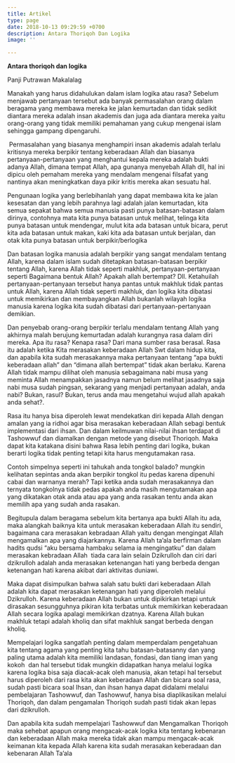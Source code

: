 ```yaml
---
title: Artikel
type: page
date: 2018-10-13 09:29:59 +0700
description: Antara Thoriqoh Dan Logika
image: ''

---
```


**Antara thoriqoh dan logika** 

Panji Putrawan Makalalag

Manakah yang harus didahulukan dalam islam logika atau rasa? Sebelum menjawab pertanyaan tersebut ada banyak permasalahan orang dalam beragama yang membawa mereka ke jalan kemurtadan dan tidak sedikit diantara mereka adalah insan akademis dan juga ada diantara mereka yaitu orang-orang yang tidak memiliki pemahaman yang cukup mengenai islam sehingga gampang dipengaruhi.

 Permasalahan yang biasanya menghampiri insan akademis adalah terlalu kritisnya mereka berpikir tentang keberadaan Allah dan biasanya pertanyaan-pertanyaan yang menghantui kepala mereka adalah bukti adanya Allah, dimana tempat Allah, apa gunanya menyebah Allah dll, hal ini dipicu oleh pemaham mereka yang mendalam mengenai filsafat yang nantinya akan meningkatkan daya pikir kritis mereka akan sesuatu hal.

Pengunaan logika yang berlebihanlah yang dapat membawa kita ke jalan kesesatan dan yang lebih parahnya lagi adalah jalan kemurtadan, kita semua sepakat bahwa semua manusia pasti punya batasan-batasan dalam dirinya, contohnya mata kita punya batasan untuk melihat, telinga kita punya batasan untuk mendengar, mulut kita ada batasan untuk bicara, perut kita ada batasan untuk makan, kaki kita ada batasan untuk berjalan, dan otak kita punya batasan untuk berpikir/berlogika

Dan batasan logika manusia adalah berpikir yang sangat mendalam tentang Allah, karena dalam islam sudah ditetapkan batasan-batasan berpikir tentang Allah, karena Allah tidak seperti makhluk, pertanyaan-pertanyaan seperti Bagaimana bentuk Allah? Apakah allah bertempat? Dll. Ketahuilah pertanyaan-pertanyaan tersebut hanya pantas untuk makhluk tidak pantas untuk Allah, karena Allah tidak seperti makhluk, dan logika kita dibatasi untuk memikirkan dan membayangkan Allah bukanlah wilayah logika manusia karena logika kita sudah dibatasi dari pertanyaan-pertanyaan demikian.

Dan penyebab orang-orang berpikir terlalu mendalam tentang Allah yang akhirnya malah berujung kemurtadan adalah kurangnya rasa dalam diri mereka. Apa itu rasa? Kenapa rasa? Dari mana sumber rasa berasal. Rasa itu adalah ketika Kita merasakan keberadaan Allah Swt dalam hidup kita, dan apabila kita sudah merasakannya maka pertanyaan tentang “apa bukti keberadaan allah” dan “dimana allah bertempat” tidak akan berlaku. Karena Allah tidak mampu dilihat oleh manusia sebagaimana nabi musa yang meminta Allah menampakkan jasadnya namun belum melihat jasadnya saja nabi musa sudah pingsan, sekarang yang menjadi pertanyaan adalah, anda nabi? Bukan, rasul? Bukan, terus anda mau mengetahui wujud allah apakah anda sehat?.

Rasa itu hanya bisa diperoleh lewat mendekatkan diri kepada Allah dengan amalan yang ia ridhoi agar bisa merasakan keberadaan Allah sebagi bentuk implementasi dari ihsan. Dan dalam keilmuwan nilai-nilai ihsan terdapat di Tashowwuf dan diamalkan dengan metode yang disebut Thoriqoh. Maka dapat kita katakana disini bahwa Rasa lebih penting dari logika, bukan berarti logika tidak penting tetapi kita harus mengutamakan rasa. 

Contoh simpelnya seperti ini tahukah anda tongkol balado? mungkin kelihatan sepintas anda akan berpikir tongkol itu pedas karena dipenuhi cabai dan warnanya merah? Tapi ketika anda sudah merasakannya dan ternyata tongkolnya tidak pedas apakah anda masih mengutamakan apa yang dikatakan otak anda atau apa yang anda rasakan tentu anda akan memilih apa yang sudah anda rasakan.

Begitupula dalam beragama sebelum kita bertanya apa bukti Allah itu ada, maka alangkah baiknya kita untuk merasakan keberadaan Allah itu sendiri, bagaimana cara merasakan kebradaan Allah yaitu dengan mengingat Allah mengamalkan apa yang diajarkannya. Karena Allah ta’ala berfirman dalam hadits qudsi “aku bersama hambaku selama ia mengingatku” dan dalam merasakan kebradaan Allah  tiada cara lain selain Dzikrulloh dan ciri dari dzikrulloh adalah anda merasakan ketenangan hati yang berbeda dengan ketenangan hati karena akibat dari aktivitas duniawi.

Maka dapat disimpulkan bahwa salah satu bukti dari keberadaan Allah adalah kita dapat merasakan ketenangan hati yang diperoleh melalui Dzikrulloh. Karena keberadaan Allah bukan untuk dipikirkan tetapi untuk dirasakan sesungguhnya pikiran kita terbatas untuk memikirkan keberadaan Allah secara logika apalagi memikirkan dzatnya. Karena Allah bukan makhluk tetapi adalah kholiq dan sifat makhluk sangat berbeda dengan kholiq. 

Mempelajari logika sangatlah penting dalam memperdalam pengetahuan kita tentang agama yang penting kita tahu batasan-batasanny dan yang paling utama adalah kita memiliki landasan, fondasi, dan tiang iman yang kokoh  dan hal tersebut tidak mungkin didapatkan hanya melalui logika karena logika bisa saja diacak-acak oleh manusia, akan tetapi hal tersebut harus diperoleh dari rasa kita akan keberadaan Allah dan bicara soal rasa, sudah pasti bicara soal Ihsan, dan ihsan hanya dapat didalami melalui pembelajaran Tashowwuf, dan Tashowwuf, hanya bisa diaplikasikan melalui Thoriqoh, dan dalam pengamalan Thoriqoh sudah pasti tidak akan lepas dari dzikrulloh.

Dan apabila kita sudah mempelajari Tashowwuf dan Mengamalkan Thoriqoh maka sehebat apapun orang mengacak-acak logika kita tentang kebenaran dan keberadaan Allah maka mereka tidak akan mampu mengacak-acak keimanan kita kepada Allah karena kita sudah merasakan keberadaan dan kebenaran Allah Ta’ala